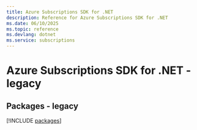 ```yaml
---
title: Azure Subscriptions SDK for .NET
description: Reference for Azure Subscriptions SDK for .NET
ms.date: 06/10/2025
ms.topic: reference
ms.devlang: dotnet
ms.service: subscriptions
---
```

# Azure Subscriptions SDK for .NET - legacy
## Packages - legacy
[!INCLUDE [packages](subscriptions-index.md)]